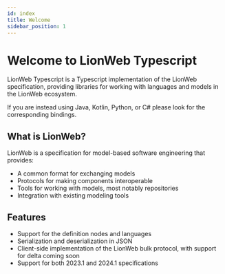 ```yaml
---
id: index
title: Welcome
sidebar_position: 1
---
```


# Welcome to LionWeb Typescript

LionWeb Typescript is a Typescript implementation of the LionWeb specification, providing libraries for working with languages and models in the LionWeb ecosystem.

If you are instead using Java, Kotlin, Python, or C# please look for the corresponding bindings.

## What is LionWeb?

LionWeb is a specification for model-based software engineering that provides:
- A common format for exchanging models
- Protocols for making components interoperable
- Tools for working with models, most notably repositories
- Integration with existing modeling tools

## Features

- Support for the definition nodes and languages
- Serialization and deserialization in JSON
- Client-side implementation of the LionWeb bulk protocol, with support for delta coming soon
- Support for both 2023.1 and 2024.1 specifications
